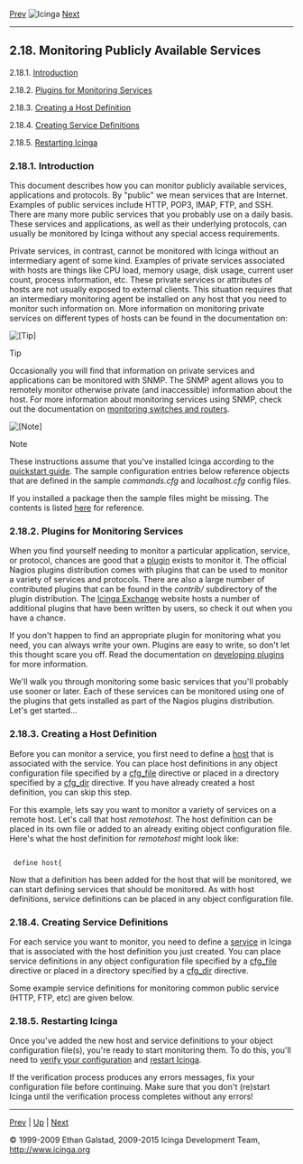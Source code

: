 [Prev](monitoring-routers.md) ![Icinga](../images/logofullsize.png "Icinga") [Next](ch03.md)

* * * * *

2.18. Monitoring Publicly Available Services
--------------------------------------------

2.18.1.
[Introduction](monitoring-publicservices.md#introduction_publicservices)

2.18.2. [Plugins for Monitoring
Services](monitoring-publicservices.md#pluginsformonitoringservices)

2.18.3. [Creating a Host
Definition](monitoring-publicservices.md#createhostdefinition)

2.18.4. [Creating Service
Definitions](monitoring-publicservices.md#createservicedefinition)

2.18.5. [Restarting
Icinga](monitoring-publicservices.md#restarticinga)

### 2.18.1. Introduction

This document describes how you can monitor publicly available services,
applications and protocols. By "public" we mean services that are
Internet. Examples of public services include HTTP, POP3, IMAP, FTP, and
SSH. There are many more public services that you probably use on a
daily basis. These services and applications, as well as their
underlying protocols, can usually be monitored by Icinga without any
special access requirements.

Private services, in contrast, cannot be monitored with Icinga without
an intermediary agent of some kind. Examples of private services
associated with hosts are things like CPU load, memory usage, disk
usage, current user count, process information, etc. These private
services or attributes of hosts are not usually exposed to external
clients. This situation requires that an intermediary monitoring agent
be installed on any host that you need to monitor such information on.
More information on monitoring private services on different types of
hosts can be found in the documentation on:




![[Tip]](../images/tip.png)

Tip

Occasionally you will find that information on private services and
applications can be monitored with SNMP. The SNMP agent allows you to
remotely monitor otherwise private (and inaccessible) information about
the host. For more information about monitoring services using SNMP,
check out the documentation on [monitoring switches and
routers](monitoring-routers.md "2.17. Monitoring Routers and Switches").

![[Note]](../images/note.png)

Note

These instructions assume that you've installed Icinga according to the
[quickstart
guide](quickstart.md "2.3. Quickstart Installation Guides"). The
sample configuration entries below reference objects that are defined in
the sample *commands.cfg* and *localhost.cfg* config files.

If you installed a package then the sample files might be missing. The
contents is listed
[here](sample-config.md "13.1. Sample configuration files and definitions")
for reference.

### 2.18.2. Plugins for Monitoring Services

When you find yourself needing to monitor a particular application,
service, or protocol, chances are good that a
[plugin](plugins.md "5.1. Icinga Plugins") exists to monitor it. The
official Nagios plugins distribution comes with plugins that can be used
to monitor a variety of services and protocols. There are also a large
number of contributed plugins that can be found in the *contrib/*
subdirectory of the plugin distribution. The [Icinga
Exchange](https://exchange.icinga.org) website hosts a number of
additional plugins that have been written by users, so check it out when
you have a chance.

If you don't happen to find an appropriate plugin for monitoring what
you need, you can always write your own. Plugins are easy to write, so
don't let this thought scare you off. Read the documentation on
[developing plugins](pluginapi.md "11.1. Icinga Plugin API") for more
information.

We'll walk you through monitoring some basic services that you'll
probably use sooner or later. Each of these services can be monitored
using one of the plugins that gets installed as part of the Nagios
plugins distribution. Let's get started...

### 2.18.3. Creating a Host Definition

Before you can monitor a service, you first need to define a
[host](objectdefinitions.md#objectdefinitions-host) that is associated
with the service. You can place host definitions in any object
configuration file specified by a
[cfg\_file](configmain.md#configmain-cfg_file) directive or placed in
a directory specified by a
[cfg\_dir](configmain.md#configmain-cfg_dir) directive. If you have
already created a host definition, you can skip this step.

For this example, lets say you want to monitor a variety of services on
a remote host. Let's call that host *remotehost*. The host definition
can be placed in its own file or added to an already exiting object
configuration file. Here's what the host definition for *remotehost*
might look like:

<pre><code>
 define host{
</code></pre>

Now that a definition has been added for the host that will be
monitored, we can start defining services that should be monitored. As
with host definitions, service definitions can be placed in any object
configuration file.

### 2.18.4. Creating Service Definitions

For each service you want to monitor, you need to define a
[service](objectdefinitions.md#objectdefinitions-service) in Icinga
that is associated with the host definition you just created. You can
place service definitions in any object configuration file specified by
a [cfg\_file](configmain.md#configmain-cfg_file) directive or placed
in a directory specified by a
[cfg\_dir](configmain.md#configmain-cfg_dir) directive.

Some example service definitions for monitoring common public service
(HTTP, FTP, etc) are given below.





















































### 2.18.5. Restarting Icinga

Once you've added the new host and service definitions to your object
configuration file(s), you're ready to start monitoring them. To do
this, you'll need to [verify your
configuration](verifyconfig.md "4.1. Verifying Your Configuration")
and [restart
Icinga](startstop.md "4.2. Starting and Stopping Icinga").

If the verification process produces any errors messages, fix your
configuration file before continuing. Make sure that you don't (re)start
Icinga until the verification process completes without any errors!

* * * * *

[Prev](monitoring-routers.md) | [Up](ch02.md) | [Next](ch03.md)






© 1999-2009 Ethan Galstad, 2009-2015 Icinga Development Team,
http://www.icinga.org
